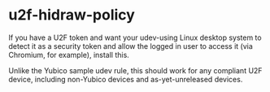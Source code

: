 # u2f-hidraw-policy

If you have a U2F token and want your udev-using Linux desktop system to detect it as a security token and allow the logged in user to access it (via Chromium, for example), install this.

Unlike the Yubico sample udev rule, this should work for any compliant U2F device, including non-Yubico devices and as-yet-unreleased devices.
